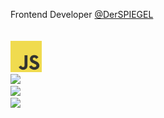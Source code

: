 Frontend Developer <a href="https://www.spiegel.de/">@DerSPIEGEL</a>
<br/><br/>
<code>
<img height="50" src="https://raw.githubusercontent.com/github/explore/80688e429a7d4ef2fca1e82350fe8e3517d3494d/topics/javascript/javascript.png">
<img height="50" src="https://github.com/sveltejs/svelte/blob/29052aba7d0b78316d3a52aef1d7ddd54fe6ca84/site/static/logo.svg">
<img height="50" src="https://global.discourse-cdn.com/standard17/uploads/threejs/original/2X/b/be2f75f72751c11cbe1593c69a99a52900bf12cb.svg">
<img height="50" src="https://camo.githubusercontent.com/586ccf0aad9684edc821658cee04146cf36d1f1d5ec904bbefd72728909ccb2e/68747470733a2f2f64336a732e6f72672f6c6f676f2e737667"> 
</code>



